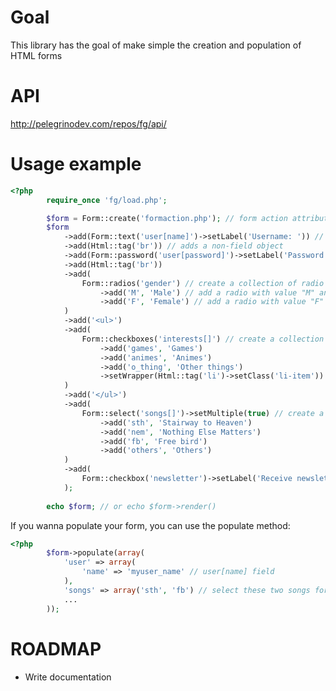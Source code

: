 Goal
============
This library has the goal of make simple the creation and population of HTML forms

API
============
http://pelegrinodev.com/repos/fg/api/

Usage example
=============

```php
<?php
		require_once 'fg/load.php';

		$form = Form::create('formaction.php'); // form action attribute
		$form
			->add(Form::text('user[name]')->setLabel('Username: ')) // adds a text field with a name and wrapped with a div tag
			->add(Html::tag('br')) // adds a non-field object
			->add(Form::password('user[password]')->setLabel('Password: ')) // adds a password field with a name
			->add(Html::tag('br'))
			->add(
				Form::radios('gender') // create a collection of radio buttons
					->add('M', 'Male') // add a radio with value "M" and label "Male"
					->add('F', 'Female') // add a radio with value "F" and label "Female"
			)
			->add('<ul>')
			->add(
				Form::checkboxes('interests[]') // create a collection of checkboxeseaa
					->add('games', 'Games')
					->add('animes', 'Animes')
					->add('o_thing', 'Other things')
					->setWrapper(Html::tag('li')->setClass('li-item')) // changes the wrapper, default is div
			)
			->add('</ul>')
			->add(
				Form::select('songs[]')->setMultiple(true) // create a select multiple input
					->add('sth', 'Stairway to Heaven')
					->add('nem', 'Nothing Else Matters')
					->add('fb', 'Free bird')
					->add('others', 'Others')
			)
			->add(
				Form::checkbox('newsletter')->setLabel('Receive newsletter? ') // create a single checkbox
			);
		
		echo $form; // or echo $form->render()
```

If you wanna populate your form, you can use the populate method:

		
```php
<?php
		$form->populate(array(
			'user' => array(
				'name' => 'myuser_name' // user[name] field
			),
			'songs' => array('sth', 'fb') // select these two songs for the field songs[]
			...
		));
```

ROADMAP
===============
* Write documentation